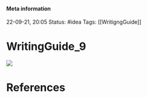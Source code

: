 #### Meta information
22-09-21, 20:05
Status: #idea
Tags: [[WritigngGuide]]





# WritingGuide_9

![](http://127.0.0.1:51854/tmp_fnxvtjc.png)





# References
